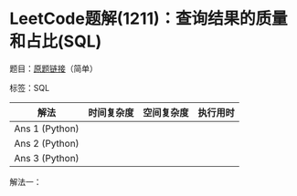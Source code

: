 # LeetCode题解(1211)：查询结果的质量和占比(SQL)

题目：[原题链接](https://leetcode-cn.com/problems/queries-quality-and-percentage/)（简单）

标签：SQL

| 解法           | 时间复杂度 | 空间复杂度 | 执行用时 |
| -------------- | ---------- | ---------- | -------- |
| Ans 1 (Python) |            |            |          |
| Ans 2 (Python) |            |            |          |
| Ans 3 (Python) |            |            |          |

解法一：


